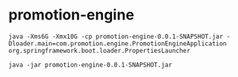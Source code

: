 # promotion-engine

```$xslt
java -Xms6G -Xmx10G -cp promotion-engine-0.0.1-SNAPSHOT.jar -Dloader.main=com.promotion.engine.PromotionEngineApplication org.springframework.boot.loader.PropertiesLauncher

```

```aidl
java -jar promotion-engine-0.0.1-SNAPSHOT.jar
```